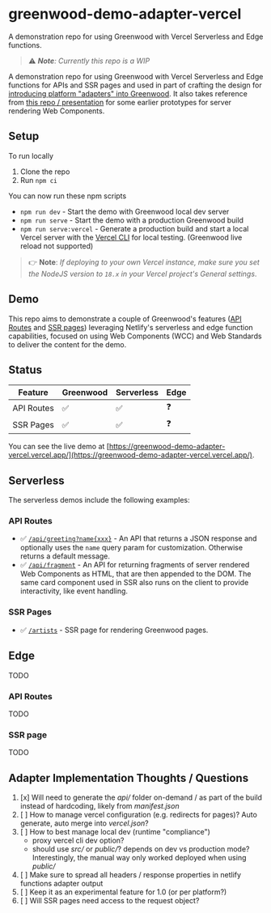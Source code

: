# greenwood-demo-adapter-vercel

A demonstration repo for using Greenwood with Vercel Serverless and Edge functions.

> ⚠️ _**Note**: Currently this repo is a WIP_

A demonstration repo for using Greenwood with Vercel Serverless and Edge functions for APIs and SSR pages and used in part of crafting the design for [introducing platform "adapters" into Greenwood](https://github.com/ProjectEvergreen/greenwood/issues/1008).  It also takes reference from [this repo / presentation](https://github.com/thescientist13/web-components-at-the-edge/) for some earlier prototypes for server rendering Web Components.

## Setup

To run locally
1. Clone the repo
1. Run `npm ci`

You can now run these npm scripts
- `npm run dev` - Start the demo with Greenwood local dev server
- `npm run serve` - Start the demo with a production Greenwood build
- `npm run serve:vercel` - Generate a production build and start a local Vercel server with the [Vercel CLI](https://vercel.com/docs/cli) for local testing. (Greenwood live reload not supported)

> 👉 **Note**: _If deploying to your own Vercel instance, make sure you set the NodeJS version to `18.x` in your Vercel project's General settings_.

## Demo

This repo aims to demonstrate a couple of Greenwood's features ([API Routes](https://www.greenwoodjs.io/docs/api-routes/) and [SSR pages](https://www.greenwoodjs.io/docs/server-rendering/#routes)) leveraging Netlify's serverless and edge function capabilities, focused on using Web Components (WCC) and Web Standards to deliver the content for the demo.

## Status

|Feature    |Greenwood |Serverless|Edge|
|---------- |----------|----------|----|
|API Routes |   ✅     |  ✅       | ❓ |
|SSR Pages  |   ✅     |  ✅       | ❓ |

You can see the live demo at [https://greenwood-demo-adapter-vercel.vercel.app/](https://greenwood-demo-adapter-vercel.vercel.app/).

## Serverless

The serverless demos include the following examples:

### API Routes

- ✅  [`/api/greeting?name{xxx}`](https://greenwood-demo-adapter-vercel.vercel.app/api/greeting) - An API that returns a JSON response and optionally uses the `name` query param for customization.  Otherwise returns a default message.
- ✅ [`/api/fragment`](https://greenwood-demo-adapter-vercel.vercel.app/api/fragment) - An API for returning fragments of server rendered Web Components as HTML, that are then appended to the DOM.  The same card component used in SSR also runs on the client to provide interactivity, like event handling.

### SSR Pages

- ✅ [`/artists`](https://greenwood-demo-adapter-vercel.vercel.app/artists) - SSR page for rendering Greenwood pages.

## Edge

TODO

### API Routes

TODO

### SSR page

TODO

## Adapter Implementation Thoughts / Questions

1. [x] Will need to generate the _api/_ folder on-demand / as part of the build instead of hardcoding, likely from _manifest.json_
1. [ ] How to manage vercel configuration (e.g. redirects for pages)?  Auto generate, auto merge into _vercel.json_?
1. [ ] How to best manage local dev (runtime "compliance")
    - proxy vercel cli dev option?
    - should use _src/_ or _public/_?  depends on dev vs production mode?  Interestingly, the manual way only worked deployed when using _public/_
1. [ ] Make sure to spread all headers / response properties in netlify functions adapter output
1. [ ] Keep it as an experimental feature for 1.0 (or per platform?)
1. [ ] Will SSR pages need access to the request object?